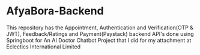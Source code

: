 # AfyaBora-Backend
This repository has the Appointment, Authentication and Verification(OTP & JWT), Feedback/Ratings and Payment(Paystack) backend API's done using Springboot for An AI Doctor Chatbot Project that I did for my attachment at Eclectics International Limited
